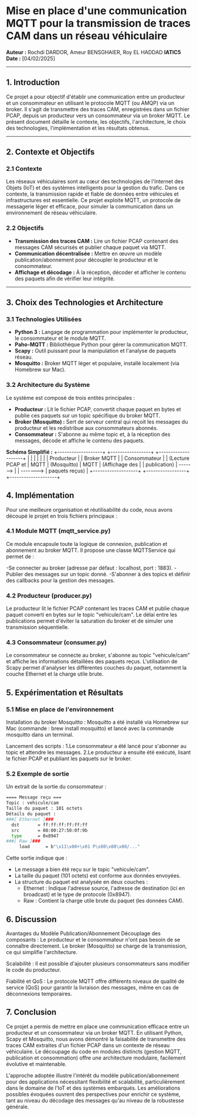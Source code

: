 # Mise en place d'une communication MQTT pour la transmission de traces CAM dans un réseau véhiculaire

**Auteur :** Rochdi DARDOR, Ameur BENSGHAIER, Roy EL HADDAD **IATIC5**  
**Date :** [04/02/2025]

---

## 1. Introduction

Ce projet a pour objectif d'établir une communication entre un producteur et un consommateur en utilisant le protocole MQTT (ou AMQP) via un broker. Il s'agit de transmettre des traces CAM, enregistrées dans un fichier PCAP, depuis un producteur vers un consommateur via un broker MQTT. Le présent document détaille le contexte, les objectifs, l'architecture, le choix des technologies, l'implémentation et les résultats obtenus.

---

## 2. Contexte et Objectifs

### 2.1 Contexte

Les réseaux véhiculaires sont au cœur des technologies de l'Internet des Objets (IoT) et des systèmes intelligents pour la gestion du trafic. Dans ce contexte, la transmission rapide et fiable de données entre véhicules et infrastructures est essentielle. Ce projet exploite MQTT, un protocole de messagerie léger et efficace, pour simuler la communication dans un environnement de réseau véhiculaire.

### 2.2 Objectifs

- **Transmission des traces CAM :** Lire un fichier PCAP contenant des messages CAM sécurisés et publier chaque paquet via MQTT.
- **Communication décentralisée :** Mettre en œuvre un modèle publication/abonnement pour découpler le producteur et le consommateur.
- **Affichage et décodage :** À la réception, décoder et afficher le contenu des paquets afin de vérifier leur intégrité.

---

## 3. Choix des Technologies et Architecture

### 3.1 Technologies Utilisées

- **Python 3 :** Langage de programmation pour implémenter le producteur, le consommateur et le module MQTT.
- **Paho-MQTT :** Bibliothèque Python pour gérer la communication MQTT.
- **Scapy :** Outil puissant pour la manipulation et l'analyse de paquets réseau.
- **Mosquitto :** Broker MQTT léger et populaire, installé localement (via Homebrew sur Mac).

### 3.2 Architecture du Système

Le système est composé de trois entités principales :

- **Producteur :** Lit le fichier PCAP, convertit chaque paquet en bytes et publie ces paquets sur un topic spécifique du broker MQTT.
- **Broker (Mosquitto) :** Sert de serveur central qui reçoit les messages du producteur et les redistribue aux consommateurs abonnés.
- **Consommateur :** S'abonne au même topic et, à la réception des messages, décode et affiche le contenu des paquets.

**Schéma Simplifié :**
+-------------------+          +-----------------+          +--------------------+
|                   |          |                 |          |                    |
|   Producteur      |          |   Broker MQTT   |          |   Consommateur     |
| (Lecture PCAP et  |  MQTT    |   (Mosquitto)   |  MQTT    | (Affichage des     |
|  publication)     | -------> |                 | -------> |  paquets reçus)    |
+-------------------+          +-----------------+          +--------------------+


## 4. Implémentation
Pour une meilleure organisation et réutilisabilité du code, nous avons découpé le projet en trois fichiers principaux :

### 4.1 Module MQTT (mqtt_service.py)
Ce module encapsule toute la logique de connexion, publication et abonnement au broker MQTT.
Il propose une classe MQTTService qui permet de :

-Se connecter au broker (adresse par défaut : localhost, port : 1883).
-Publier des messages sur un topic donné.
-S'abonner à des topics et définir des callbacks pour la gestion des messages.

### 4.2 Producteur (producer.py)
Le producteur lit le fichier PCAP contenant les traces CAM et publie chaque paquet converti en bytes sur le topic "vehicule/cam".
Le délai entre les publications permet d'éviter la saturation du broker et de simuler une transmission séquentielle.

### 4.3 Consommateur (consumer.py)
Le consommateur se connecte au broker, s'abonne au topic "vehicule/cam" et affiche les informations détaillées des paquets reçus.
L'utilisation de Scapy permet d'analyser les différentes couches du paquet, notamment la couche Ethernet et la charge utile brute.

## 5. Expérimentation et Résultats
### 5.1 Mise en place de l'environnement
Installation du broker Mosquitto :
Mosquitto a été installé via Homebrew sur Mac (commande : brew install mosquitto) et lancé avec la commande mosquitto dans un terminal.

Lancement des scripts :
1.Le consommateur a été lancé pour s'abonner au topic et attendre les messages.
2.Le producteur a ensuite été exécuté, lisant le fichier PCAP et publiant les paquets sur le broker.

### 5.2 Exemple de sortie
Un extrait de la sortie du consommateur :

```bash
==== Message reçu ===
Topic : vehicule/cam
Taille du paquet : 101 octets
Détails du paquet :
###[ Ethernet ]###
  dst       = ff:ff:ff:ff:ff:ff
  src       = 08:00:27:50:0f:9b
  type      = 0x8947
###[ Raw ]###
     load      = b"\x11\x00+\x01 P\x80\x00\x00/..."
```

Cette sortie indique que :

- Le message a bien été reçu sur le topic "vehicule/cam".
- La taille du paquet (101 octets) est conforme aux données envoyées.
- La structure du paquet est analysée en deux couches :
  - Ethernet : Indique l'adresse source, l'adresse de destination (ici en broadcast) et le type de protocole (0x8947).
  - Raw : Contient la charge utile brute du paquet (les données CAM).


## 6. Discussion
 Avantages du Modèle Publication/Abonnement
Découplage des composants :
Le producteur et le consommateur n'ont pas besoin de se connaître directement. Le broker (Mosquitto) se charge de la transmission, ce qui simplifie l'architecture.

Scalabilité :
Il est possible d'ajouter plusieurs consommateurs sans modifier le code du producteur.

Fiabilité et QoS :
Le protocole MQTT offre différents niveaux de qualité de service (QoS) pour garantir la livraison des messages, même en cas de déconnexions temporaires.

## 7. Conclusion
Ce projet a permis de mettre en place une communication efficace entre un producteur et un consommateur via un broker MQTT. En utilisant Python, Scapy et Mosquitto, nous avons démontré la faisabilité de transmettre des traces CAM extraites d'un fichier PCAP dans un contexte de réseau véhiculaire. Le découpage du code en modules distincts (gestion MQTT, publication et consommation) offre une architecture modulaire, facilement évolutive et maintenable.

L'approche adoptée illustre l'intérêt du modèle publication/abonnement pour des applications nécessitant flexibilité et scalabilité, particulièrement dans le domaine de l'IoT et des systèmes embarqués. Les améliorations possibles évoquées ouvrent des perspectives pour enrichir ce système, tant au niveau du décodage des messages qu'au niveau de la robustesse générale.
